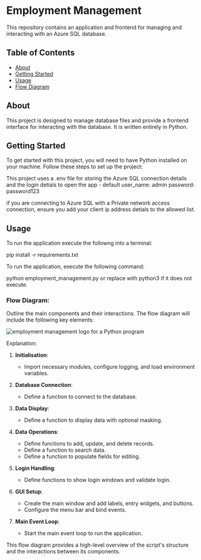 # Employment Management 

This repository contains an application and frontend for managing and interacting with an Azure SQL database.

## Table of Contents

- [About](#about)
- [Getting Started](#getting-started)
- [Usage](#usage)
- [Flow Diagram](#Flow-Diagram)

## About

This project is designed to manage database files and provide a frontend interface for interacting with the database. It is written entirely in Python.

## Getting Started

To get started with this project, you will need to have Python installed on your machine. Follow these steps to set up the project:

This project uses a .env file for storing the Azure SQL connection details and the login detials to open the app - default user_name: admin password: password123

if you are connecting to Azure SQL with a Private network access connection, ensure you add your client ip address detials to the allowed list.

## Usage 

To run the application execute the followng into a terminal: 

pip install -r requirements.txt

To run the application, execute the following command:

python employment_management.py or replace with python3 if it does not execute. 

### Flow Diagram:

Outline the main components and their interactions. The flow diagram will include the following key elements:

![employment management logo for a Python program](https://github.com/user-attachments/assets/1a4c84c7-6cc6-4b22-bcb7-a4263501649f)


Explanation:
1. **Initialisation**:
   - Import necessary modules, configure logging, and load environment variables.

2. **Database Connection**:
   - Define a function to connect to the database.

3. **Data Display**:
   - Define a function to display data with optional masking.

4. **Data Operations**:
   - Define functions to add, update, and delete records.
   - Define a function to search data.
   - Define a function to populate fields for editing.

5. **Login Handling**:
   - Define functions to show login windows and validate login.

6. **GUI Setup**:
   - Create the main window and add labels, entry widgets, and buttons.
   - Configure the menu bar and bind events.

7. **Main Event Loop**:
   - Start the main event loop to run the application.

This flow diagram provides a high-level overview of the script's structure and the interactions between its components.
